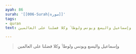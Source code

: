 ```yaml
---
ayah: 86
surah: '[[006-Surah|سورة]]'
tags:
- quran
text: وإسماعيل واليسع ويونس ولوطا ۚ وكلا فضلنا على العالمين

---
```

> وإسماعيل واليسع ويونس ولوطا ۚ وكلا فضلنا على العالمين
